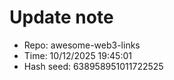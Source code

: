 ﻿# Update note
- Repo: awesome-web3-links
- Time: 10/12/2025 19:45:01
- Hash seed: 638958951011722525

